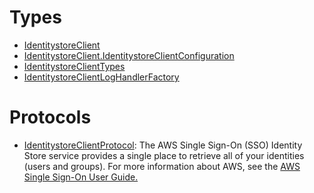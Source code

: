 # Types

  - [IdentitystoreClient](/aws-sdk-swift/reference/0.x/AWSIdentitystore/IdentitystoreClient)
  - [IdentitystoreClient.IdentitystoreClientConfiguration](/aws-sdk-swift/reference/0.x/AWSIdentitystore/IdentitystoreClient_IdentitystoreClientConfiguration)
  - [IdentitystoreClientTypes](/aws-sdk-swift/reference/0.x/AWSIdentitystore/IdentitystoreClientTypes)
  - [IdentitystoreClientLogHandlerFactory](/aws-sdk-swift/reference/0.x/AWSIdentitystore/IdentitystoreClientLogHandlerFactory)

# Protocols

  - [IdentitystoreClientProtocol](/aws-sdk-swift/reference/0.x/AWSIdentitystore/IdentitystoreClientProtocol):
    The AWS Single Sign-On (SSO) Identity Store service provides a single place to retrieve all of your
    identities (users and groups). For more information about AWS, see the <a href="https://docs.aws.amazon.com/singlesignon/latest/userguide/what-is.html">AWS Single Sign-On User
    Guide.
